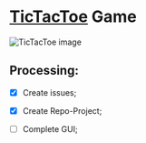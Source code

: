 # [TicTacToe](https://en.wikipedia.org/wiki/Tic-tac-toe) Game
![TicTacToe image](https://upload.wikimedia.org/wikipedia/commons/thumb/3/32/Tic_tac_toe.svg/200px-Tic_tac_toe.svg.png)
## Processing:
- [x] Create issues;
- [x] Create Repo-Project;
- [ ] Complete GUI;

